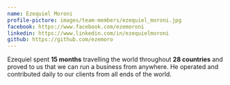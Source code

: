 ```yaml
---
name: Ezequiel Moroni
profile-picture: images/team-members/ezequiel_moroni.jpg
facebook: https://www.facebook.com/ezemoroni
linkedin: https://www.linkedin.com/in/ezequielmoroni
github: https://github.com/ezemoro
---
```


Ezequiel spent __15 months__ travelling the world throughout __28 countries__ and proved to us that we can run a business from anywhere. He operated and contributed daily to our clients from all ends of the world.
